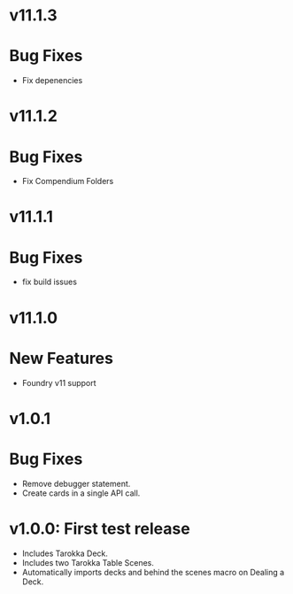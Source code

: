 # v11.1.3
# Bug Fixes
- Fix depenencies
# v11.1.2
# Bug Fixes
- Fix Compendium Folders
# v11.1.1
# Bug Fixes
- fix build issues
# v11.1.0
# New Features
- Foundry v11 support
# v1.0.1
# Bug Fixes
- Remove debugger statement.
- Create cards in a single API call.
# v1.0.0: First test release
- Includes Tarokka Deck.
- Includes two Tarokka Table Scenes.
- Automatically imports decks and behind the scenes macro on Dealing a Deck.

